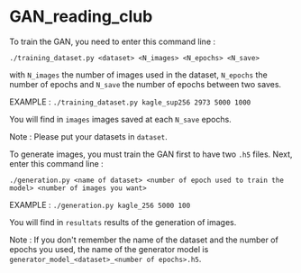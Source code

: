 # GAN_reading_club

To train the GAN, you need to enter this command line :

``` ./training_dataset.py <dataset> <N_images> <N_epochs> <N_save> ```

with `N_images` the number of images used in the dataset, `N_epochs` the number of epochs and `N_save` the number of epochs between two saves.

EXAMPLE :
``` ./training_dataset.py kagle_sup256 2973 5000 1000 ```

You will find in `images` images saved at each `N_save` epochs.

Note : Please put your datasets in `dataset`.


To generate images, you must train the GAN first to have two `.h5` files. Next, enter this command line :

``` ./generation.py <name of dataset> <number of epoch used to train the model> <number of images you want> ```

EXAMPLE :
``` ./generation.py kagle_256 5000 100 ```

You will find in `resultats` results of the generation of images.

Note : If you don't remember the name of the dataset and the number of epochs you used, the name of the generator model is `generator_model_<dataset>_<number of epochs>.h5`.

